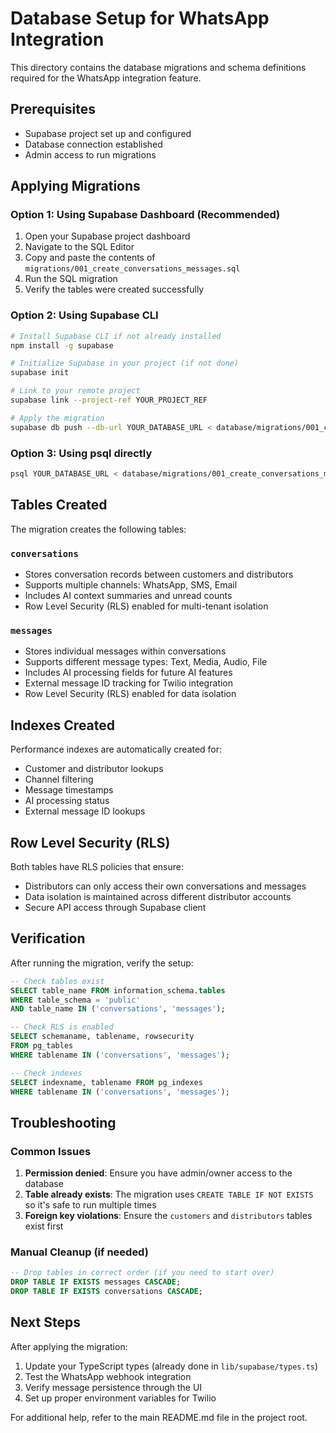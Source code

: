 # Database Setup for WhatsApp Integration

This directory contains the database migrations and schema definitions required for the WhatsApp integration feature.

## Prerequisites

- Supabase project set up and configured
- Database connection established
- Admin access to run migrations

## Applying Migrations

### Option 1: Using Supabase Dashboard (Recommended)

1. Open your Supabase project dashboard
2. Navigate to the SQL Editor
3. Copy and paste the contents of `migrations/001_create_conversations_messages.sql`
4. Run the SQL migration
5. Verify the tables were created successfully

### Option 2: Using Supabase CLI

```bash
# Install Supabase CLI if not already installed
npm install -g supabase

# Initialize Supabase in your project (if not done)
supabase init

# Link to your remote project
supabase link --project-ref YOUR_PROJECT_REF

# Apply the migration
supabase db push --db-url YOUR_DATABASE_URL < database/migrations/001_create_conversations_messages.sql
```

### Option 3: Using psql directly

```bash
psql YOUR_DATABASE_URL < database/migrations/001_create_conversations_messages.sql
```

## Tables Created

The migration creates the following tables:

### `conversations`
- Stores conversation records between customers and distributors
- Supports multiple channels: WhatsApp, SMS, Email
- Includes AI context summaries and unread counts
- Row Level Security (RLS) enabled for multi-tenant isolation

### `messages`
- Stores individual messages within conversations
- Supports different message types: Text, Media, Audio, File
- Includes AI processing fields for future AI features
- External message ID tracking for Twilio integration
- Row Level Security (RLS) enabled for data isolation

## Indexes Created

Performance indexes are automatically created for:
- Customer and distributor lookups
- Channel filtering
- Message timestamps
- AI processing status
- External message ID lookups

## Row Level Security (RLS)

Both tables have RLS policies that ensure:
- Distributors can only access their own conversations and messages
- Data isolation is maintained across different distributor accounts
- Secure API access through Supabase client

## Verification

After running the migration, verify the setup:

```sql
-- Check tables exist
SELECT table_name FROM information_schema.tables 
WHERE table_schema = 'public' 
AND table_name IN ('conversations', 'messages');

-- Check RLS is enabled
SELECT schemaname, tablename, rowsecurity 
FROM pg_tables 
WHERE tablename IN ('conversations', 'messages');

-- Check indexes
SELECT indexname, tablename FROM pg_indexes 
WHERE tablename IN ('conversations', 'messages');
```

## Troubleshooting

### Common Issues

1. **Permission denied**: Ensure you have admin/owner access to the database
2. **Table already exists**: The migration uses `CREATE TABLE IF NOT EXISTS` so it's safe to run multiple times
3. **Foreign key violations**: Ensure the `customers` and `distributors` tables exist first

### Manual Cleanup (if needed)

```sql
-- Drop tables in correct order (if you need to start over)
DROP TABLE IF EXISTS messages CASCADE;
DROP TABLE IF EXISTS conversations CASCADE;
```

## Next Steps

After applying the migration:

1. Update your TypeScript types (already done in `lib/supabase/types.ts`)
2. Test the WhatsApp webhook integration
3. Verify message persistence through the UI
4. Set up proper environment variables for Twilio

For additional help, refer to the main README.md file in the project root.